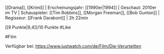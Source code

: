 [[Drama]], [[Krimi]] | Erscheinungsjahr: [[1990er|1994]] | Geschaut: 2010er im TV | Schauspieler: [[Tim Robbins]], [[Morgan Freeman]], [[Bob Gunton]] | Regisseur: [[Frank Darabont]] | 2h 22min

[[9 Punkte|9,4]]/10 Punkte #Like 


#Film 

Verfügbar bei: https://www.justwatch.com/de/Film/Die-Verurteilten

